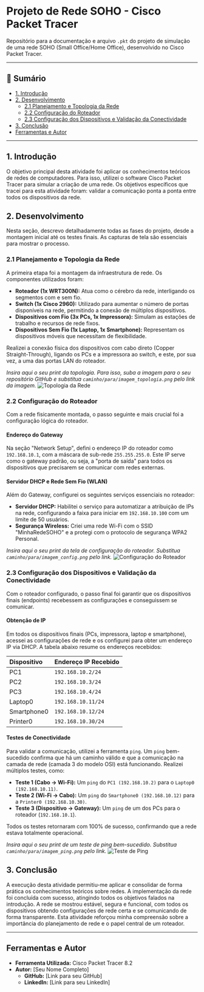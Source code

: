 # Projeto de Rede SOHO - Cisco Packet Tracer

Repositório para a documentação e arquivo `.pkt` do projeto de simulação de uma rede SOHO (Small Office/Home Office), desenvolvido no Cisco Packet Tracer.

---

## 📜 Sumário

- [1. Introdução](#1-introdução)
- [2. Desenvolvimento](#2-desenvolvimento)
  - [2.1 Planejamento e Topologia da Rede](#21-planejamento-e-topologia-da-rede)
  - [2.2 Configuração do Roteador](#22-configuração-do-roteador)
  - [2.3 Configuração dos Dispositivos e Validação da Conectividade](#23-configuração-dos-dispositivos-e-validação-da-conectividade)
- [3. Conclusão](#3-conclusão)
- [Ferramentas e Autor](#ferramentas-e-autor)

---

## 1. Introdução

O objetivo principal desta atividade foi aplicar os conhecimentos teóricos de redes de computadores. Para isso, utilizei o software Cisco Packet Tracer para simular a criação de uma rede. Os objetivos específicos que tracei para esta atividade foram: validar a comunicação ponta a ponta entre todos os dispositivos da rede.

## 2. Desenvolvimento

Nesta seção, descrevo detalhadamente todas as fases do projeto, desde a montagem inicial até os testes finais. As capturas de tela são essenciais para mostrar o processo.

### 2.1 Planejamento e Topologia da Rede

A primeira etapa foi a montagem da infraestrutura de rede. Os componentes utilizados foram:

- **Roteador (1x WRT300N):** Atua como o cérebro da rede, interligando os segmentos com e sem fio.
- **Switch (1x Cisco 2960):** Utilizado para aumentar o número de portas disponíveis na rede, permitindo a conexão de múltiplos dispositivos.
- **Dispositivos com Fio (3x PCs, 1x Impressora):** Simulam as estações de trabalho e recursos de rede fixos.
- **Dispositivos Sem Fio (1x Laptop, 1x Smartphone):** Representam os dispositivos móveis que necessitam de flexibilidade.

Realizei a conexão física dos dispositivos com cabo direto (Copper Straight-Through), ligando os PCs e a impressora ao switch, e este, por sua vez, a uma das portas LAN do roteador.

*Insira aqui o seu print da topologia. Para isso, suba a imagem para o seu repositório GitHub e substitua `caminho/para/imagem_topologia.png` pelo link da imagem.*
![Topologia da Rede](caminho/para/imagem_topologia.png)

### 2.2 Configuração do Roteador

Com a rede fisicamente montada, o passo seguinte e mais crucial foi a configuração lógica do roteador.

#### Endereço do Gateway
Na seção "Network Setup", defini o endereço IP do roteador como `192.168.10.1`, com a máscara de sub-rede `255.255.255.0`. Este IP serve como o gateway padrão, ou seja, a "porta de saída" para todos os dispositivos que precisarem se comunicar com redes externas.

#### Servidor DHCP e Rede Sem Fio (WLAN)
Além do Gateway, configurei os seguintes serviços essenciais no roteador:
- **Servidor DHCP:** Habilitei o serviço para automatizar a atribuição de IPs na rede, configurando a faixa para iniciar em `192.168.10.100` com um limite de 50 usuários.
- **Segurança Wireless:** Criei uma rede Wi-Fi com o SSID "MinhaRedeSOHO" e a protegi com o protocolo de segurança WPA2 Personal.

*Insira aqui o seu print da tela de configuração do roteador. Substitua `caminho/para/imagem_config.png` pelo link.*
![Configuração do Roteador](caminho/para/imagem_config.png)

### 2.3 Configuração dos Dispositivos e Validação da Conectividade

Com o roteador configurado, o passo final foi garantir que os dispositivos finais (endpoints) recebessem as configurações e conseguissem se comunicar.

#### Obtenção de IP
Em todos os dispositivos finais (PCs, impressora, laptop e smartphone), acessei as configurações de rede e os configurei para obter um endereço IP via DHCP. A tabela abaixo resume os endereços recebidos:

| Dispositivo   | Endereço IP Recebido |
| :------------ | :------------------- |
| PC1           | `192.168.10.2/24`    |
| PC2           | `192.168.10.3/24`    |
| PC3           | `192.168.10.4/24`    |
| Laptop0       | `192.168.10.11/24`   |
| Smartphone0   | `192.168.10.12/24`   |
| Printer0      | `192.168.10.30/24`   |

#### Testes de Conectividade
Para validar a comunicação, utilizei a ferramenta `ping`. Um `ping` bem-sucedido confirma que há um caminho válido e que a comunicação na camada de rede (camada 3 do modelo OSI) está funcionando. Realizei múltiplos testes, como:

- **Teste 1 (Cabo -> Wi-Fi):** Um `ping` do `PC1 (192.168.10.2)` para o `Laptop0 (192.168.10.11)`.
- **Teste 2 (Wi-Fi -> Cabo):** Um `ping` do `Smartphone0 (192.168.10.12)` para a `Printer0 (192.168.10.30)`.
- **Teste 3 (Dispositivo -> Gateway):** Um `ping` de um dos PCs para o roteador (`192.168.10.1`).

Todos os testes retornaram com 100% de sucesso, confirmando que a rede estava totalmente operacional.

*Insira aqui o seu print de um teste de ping bem-sucedido. Substitua `caminho/para/imagem_ping.png` pelo link.*
![Teste de Ping](caminho/para/imagem_ping.png)

## 3. Conclusão

A execução desta atividade permitiu-me aplicar e consolidar de forma prática os conhecimentos teóricos sobre redes. A implementação da rede foi concluída com sucesso, atingindo todos os objetivos falados na introdução. A rede se mostrou estável, segura e funcional, com todos os dispositivos obtendo configurações de rede certa e se comunicando de forma transparente. Esta atividade reforçou minha compreensão sobre a importância do planejamento de rede e o papel central de um roteador.

---

## Ferramentas e Autor

- **Ferramenta Utilizada:** Cisco Packet Tracer 8.2
- **Autor:** [Seu Nome Completo]
  - **GitHub:** [Link para seu GitHub]
  - **LinkedIn:** [Link para seu LinkedIn]
